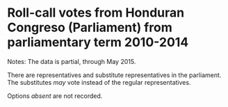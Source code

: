 # Roll-call votes from Honduran Congreso (Parliament) from parliamentary term 2010-2014

Notes: The data is partial, through May 2015.

There are representatives and substitute representatives in the parliament. The substitutes *may* vote instead of the regular representatives.

Options *absent* are not recorded.
